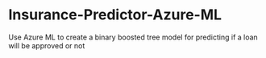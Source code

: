 # Insurance-Predictor-Azure-ML

Use Azure ML to create a binary boosted tree model for predicting if a loan will be approved or not
